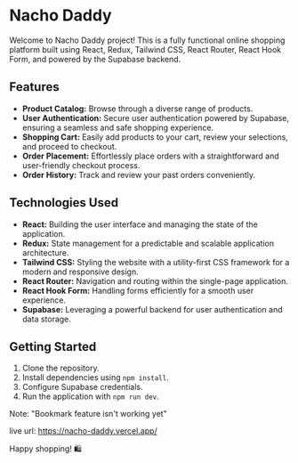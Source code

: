 # Nacho Daddy

Welcome to Nacho Daddy project! This is a fully functional online shopping platform built using React, Redux, Tailwind CSS, React Router, React Hook Form, and powered by the Supabase backend.

## Features

- **Product Catalog:** Browse through a diverse range of products.
- **User Authentication:** Secure user authentication powered by Supabase, ensuring a seamless and safe shopping experience.
- **Shopping Cart:** Easily add products to your cart, review your selections, and proceed to checkout.
- **Order Placement:** Effortlessly place orders with a straightforward and user-friendly checkout process.
- **Order History:** Track and review your past orders conveniently.

## Technologies Used

- **React:** Building the user interface and managing the state of the application.
- **Redux:** State management for a predictable and scalable application architecture.
- **Tailwind CSS:** Styling the website with a utility-first CSS framework for a modern and responsive design.
- **React Router:** Navigation and routing within the single-page application.
- **React Hook Form:** Handling forms efficiently for a smooth user experience.
- **Supabase:** Leveraging a powerful backend for user authentication and data storage.

## Getting Started

1. Clone the repository.
2. Install dependencies using `npm install`.
3. Configure Supabase credentials.
4. Run the application with `npm run dev`.

Note: "Bookmark feature isn't working yet"

live url: https://nacho-daddy.vercel.app/

Happy shopping! 🛍️
